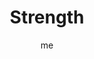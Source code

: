 ---
# basics
title     		 : "Strength"
token					 : 'major-08'
card_type			 : '' # major, minor, court
layout				 : "tarot-card"
author    		 : 'me'
one_liner 		 : "Discipline, boldness, self-discipline, power, vitality"
alt_names			 : ['Lust']
images				 : ['/assets/images/tarot/rws/rw-major-08.jpg']
keywords			 : ['discipline', 'boldness', 'self-discipline', 'power', 'vitality']
url						 : 'tarot/cards/major-08'
aliases				 : ['strength']

# password: 'foolish journey'
dropbox				 : 'https://www.dropbox.com/sh/k9qz3teoilo55f8/AAD_su4REMQdzOw4DqMj5ieha?dl=0'

meaning_light  : "Imposing restrictions on yourself for your own benefit. Bringing your passions under the control of reason. Resisting impulses that work against your best interests. Taking bold action."

meaning_shadow : "Indulging weakness, even when you know it will damage your health and happiness. Languishing in addiction. Allowing your instincts to tame and conquer you. Failing to take a stand when necessary."

# more detail
correspondence_suit 				: ""
correspondence_archetype 		: "The Id"
correspondence_hebrew 			: "Theth/Snake/9 or Lamed/Outstretched Arms/30"
correspondence_element 			: ""
correspondence_planet 			: ""
correspondence_astrological : "Leo"
correspondence_mystical 		: "Samson. Hercules. Daniel in the lion’s den. The sinless Christ."
correspondence_story 				: "An event hints at the main character’s hidden strength, which he or she will use (or choose not to use) to resolve the story. Alternatively, a physical or emotional weakness hinders the main character’s progress."

advice_relationships 	 : "You’re in control. You can’t tame others, but you can rein yourself in. Watch for old habits or weaknesses to surface, and use your wits to avoid upcoming pitfalls."

advice_work 					 : "Emotions and distractions can hinder progress. Identify the cause of dissention and take steps to moderate it. Allow people (including yourself) to do what they do best. An objective perspective yields more effective action."

advice_spirituality 	 : "The spirit is willing, but the flesh is weak. Your own willpower may not be strong enough to resist the temptations that come your way. (That’s okay; you’re human.) Turn challenges over to a higher power, and allow yourself to be led."

advice_personal_growth : "Identify problematic habits and unhealthy tendencies, and weigh their overall impact on your life. Consider, too, the value of leaving these behind for healthier options. A good measure of maturity is the ability to forgo immediate gratification to reap benefits later."

advice_fortune_telling : "Your self-control will be tested. A woman will seek to change her partner or lover. You are a strong, capable person."

questions	: ["What role does self-discipline play in your situation?", "What instinctual responses have you been skillfully managing?", "How can I enhance my self-discipline?", "What behaviors tempt me? How can I resist?", "What instincts do I continue to struggle with today?"]

# referenced in the symbols.toml data file
symbols	  : ['8', 'lemniscate', 'lion']

# metadata
suppress_topnav : true
related_cards 	: []

---
